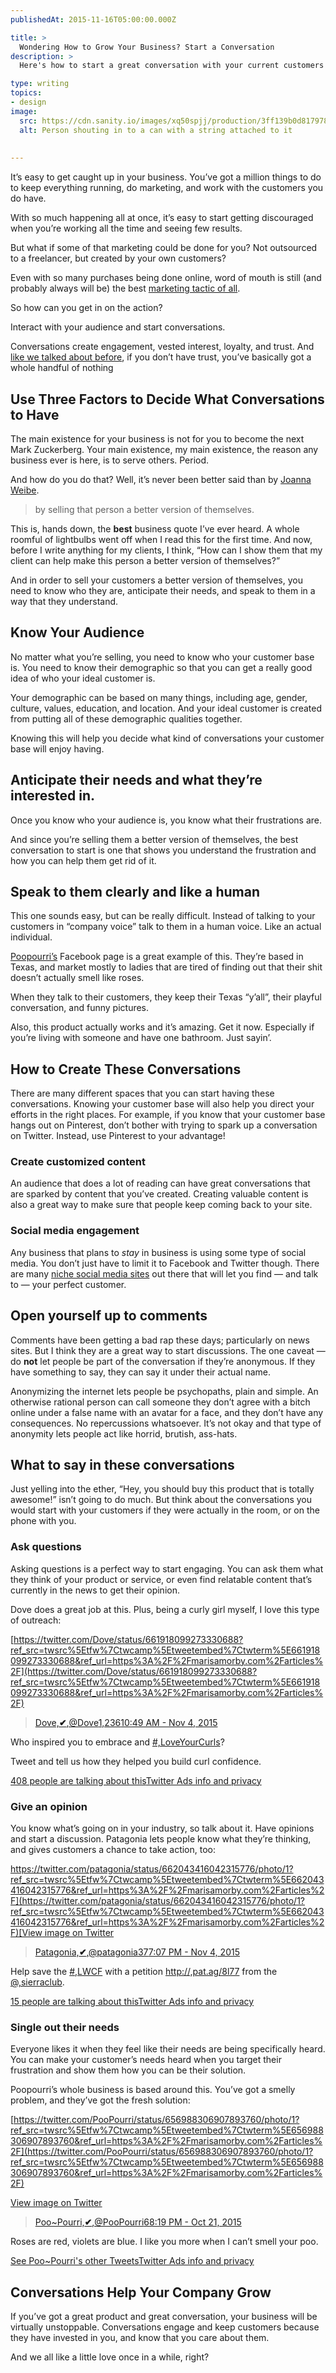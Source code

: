```yaml
---
publishedAt: 2015-11-16T05:00:00.000Z

title: >
  Wondering How to Grow Your Business? Start a Conversation
description: >
  Here's how to start a great conversation with your current customers and get them engaged.

type: writing
topics:
- design
image:
  src: https://cdn.sanity.io/images/xq50spjj/production/3ff139b0d8179785dc26f0ac20707634a0bb879d-4272x2848.jpg
  alt: Person shouting in to a can with a string attached to it
  
  
---
```


It’s easy to get caught up in your business. You’ve got a million things to do to keep everything running, do marketing, and work with the customers you do have.

With so much happening all at once, it’s easy to start getting discouraged when you’re working all the time and seeing few results.

But what if some of that marketing could be done for you? Not outsourced to a freelancer, but created by your own customers?

Even with so many purchases being done online, word of mouth is still (and probably always will be) the best [marketing tactic of all](http://www.marketwatch.com/story/landmark-study-shows-word-of-mouth-drives-13-of-consumer-sales-2014-11-18).

So how can you get in on the action?

Interact with your audience and start conversations.

Conversations create engagement, vested interest, loyalty, and trust. And [like we talked about before](https://marisamorby.com/trust/), if you don’t have trust, you’ve basically got a whole handful of nothing

## Use Three Factors to Decide What Conversations to Have

The main existence for your business is not for you to become the next Mark Zuckerberg.[](https://marisamorby.com/conversation#fn-) Your main existence, my main existence, the reason any business ever is here, is to serve others. Period.

And how do you do that? Well, it’s never been better said than by [Joanna Weibe](https://copyhackers.com/about-copy-hackers/).

> by selling that person a better version of themselves.

This is, hands down, the **best** business quote I’ve ever heard. A whole roomful of lightbulbs went off when I read this for the first time. And now, before I write anything for my clients, I think, “How can I show them that my client can help make this person a better version of themselves?”

And in order to sell your customers a better version of themselves, you need to know who they are, anticipate their needs, and speak to them in a way that they understand.

## Know Your Audience

No matter what you’re selling, you need to know who your customer base is. You need to know their demographic so that you can get a really good idea of who your ideal customer is.

Your demographic can be based on many things, including age, gender, culture, values, education, and location. And your ideal customer is created from putting all of these demographic qualities together.

Knowing this will help you decide what kind of conversations your customer base will enjoy having.

## Anticipate their needs and what they’re interested in.

Once you know who your audience is, you know what their frustrations are.

And since you’re selling them a better version of themselves, the best conversation to start is one that shows you understand the frustration and how you can help them get rid of it.

## Speak to them clearly and like a human

This one sounds easy, but can be really difficult. Instead of talking to your customers in “company voice” talk to them in a human voice. Like an actual individual.

[Poopourri’s](https://www.facebook.com/PooPourri?fref=ts) Facebook page is a great example of this. They’re based in Texas, and market mostly to ladies that are tired of finding out that their shit doesn’t actually smell like roses.[](https://marisamorby.com/conversation#fn-2)

When they talk to their customers, they keep their Texas “y’all”,[](https://marisamorby.com/conversation#fn-3) their playful conversation, and funny pictures.

Also, this product actually works and it’s amazing. Get it now. Especially if you’re living with someone and have one bathroom. Just sayin’.

## How to Create These Conversations

There are many different spaces that you can start having these conversations. Knowing your customer base will also help you direct your efforts in the right places. For example, if you know that your customer base hangs out on Pinterest, don’t bother with trying to spark up a conversation on Twitter. Instead, use Pinterest to your advantage!

### Create customized content 

An audience that does a lot of reading can have great conversations that are sparked by content that you’ve created. Creating valuable content is also a great way to make sure that people keep coming back to your site.

### Social media engagement 

Any business that plans to _stay_ in business is using some type of social media. You don’t just have to limit it to Facebook and Twitter though. There are many [niche social media sites](https://en.wikipedia.org/wiki/List_of_social_networking_websites) out there that will let you find — and talk to — your perfect customer.

## Open yourself up to comments

Comments have been getting a bad rap these days; particularly on news sites. But I think they are a great way to start discussions. The one caveat — do **not** let people be part of the conversation if they’re anonymous. If they have something to say, they can say it under their actual name.

Anonymizing the internet lets people be psychopaths, plain and simple. An otherwise rational person can call someone they don’t agree with a bitch online under a false name with an avatar for a face, and they don’t have any consequences. No repercussions whatsoever. It’s not okay and that type of anonymity lets people act like horrid, brutish, ass-hats.

## What to say in these conversations

Just yelling into the ether, “Hey, you should buy this product that is totally awesome!” isn’t going to do much. But think about the conversations you would start with your customers if they were actually in the room, or on the phone with you.

### Ask questions

Asking questions is a perfect way to start engaging. You can ask them what they think of your product or service, or even find relatable content that’s currently in the news to get their opinion.

Dove does a great job at this. Plus, being a curly girl myself, I love this type of outreach:

[https://twitter.com/Dove/status/661918099273330688?ref_src=twsrc%5Etfw%7Ctwcamp%5Etweetembed%7Ctwterm%5E661918099273330688&ref_url=https%3A%2F%2Fmarisamorby.com%2Farticles%2F](https://twitter.com/Dove/status/661918099273330688?ref_src=twsrc%5Etfw%7Ctwcamp%5Etweetembed%7Ctwterm%5E661918099273330688&ref_url=https%3A%2F%2Fmarisamorby.com%2Farticles%2F)

> [Dove,**✔**,@Dove](https://twitter.com/Dove)[1,236](https://twitter.com/intent/like?tweet_id=661918099273330688)[10:49 AM - Nov 4, 2015](https://twitter.com/Dove/status/661918099273330688)

Who inspired you to embrace and [#,LoveYourCurls](https://twitter.com/hashtag/LoveYourCurls?src=hash)?  
  
Tweet and tell us how they helped you build curl confidence.

[408 people are talking about this](https://twitter.com/Dove/status/661918099273330688)[Twitter Ads info and privacy](https://support.twitter.com/articles/20175256)

### Give an opinion

You know what’s going on in your industry, so talk about it. Have opinions and start a discussion. Patagonia lets people know what they’re thinking, and gives customers a chance to take action, too:

[https://twitter.com/patagonia/status/662043416042315776/photo/1?ref_src=twsrc%5Etfw%7Ctwcamp%5Etweetembed%7Ctwterm%5E662043416042315776&ref_url=https%3A%2F%2Fmarisamorby.com%2Farticles%2F](https://twitter.com/patagonia/status/662043416042315776/photo/1?ref_src=twsrc%5Etfw%7Ctwcamp%5Etweetembed%7Ctwterm%5E662043416042315776&ref_url=https%3A%2F%2Fmarisamorby.com%2Farticles%2F)[View image on Twitter](https://twitter.com/patagonia/status/662043416042315776/photo/1)

> [Patagonia,**✔**,@patagonia](https://twitter.com/patagonia)[37](https://twitter.com/intent/like?tweet_id=662043416042315776)[7:07 PM - Nov 4, 2015](https://twitter.com/patagonia/status/662043416042315776)

Help save the [#,LWCF](https://twitter.com/hashtag/LWCF?src=hash) with a petition [http://,pat.ag/8l77](https://t.co/lem1PDXySJ) from the [@,sierraclub](https://twitter.com/SierraClub).

[15 people are talking about this](https://twitter.com/patagonia/status/662043416042315776)[Twitter Ads info and privacy](https://support.twitter.com/articles/20175256)

### Single out their needs

Everyone likes it when they feel like their needs are being specifically heard. You can make your customer’s needs heard when you target their frustration and show them how you can be their solution.

Poopourri’s whole business is based around this. You’ve got a smelly problem, and they’ve got the fresh solution:

[https://twitter.com/PooPourri/status/656988306907893760/photo/1?ref_src=twsrc%5Etfw%7Ctwcamp%5Etweetembed%7Ctwterm%5E656988306907893760&ref_url=https%3A%2F%2Fmarisamorby.com%2Farticles%2F](https://twitter.com/PooPourri/status/656988306907893760/photo/1?ref_src=twsrc%5Etfw%7Ctwcamp%5Etweetembed%7Ctwterm%5E656988306907893760&ref_url=https%3A%2F%2Fmarisamorby.com%2Farticles%2F)

[View image on Twitter](https://twitter.com/PooPourri/status/656988306907893760/photo/1)

> [Poo~Pourri,**✔**,@PooPourri](https://twitter.com/PooPourri)[6](https://twitter.com/intent/like?tweet_id=656988306907893760)[8:19 PM - Oct 21, 2015](https://twitter.com/PooPourri/status/656988306907893760)

Roses are red, violets are blue. I like you more when I can’t smell your poo.

[See Poo~Pourri's other Tweets](https://twitter.com/PooPourri)[Twitter Ads info and privacy](https://support.twitter.com/articles/20175256)

## Conversations Help Your Company Grow

If you’ve got a great product and great conversation, your business will be virtually unstoppable. Conversations engage and keep customers because they have invested in you, and know that you care about them.

And we all like a little love once in a while, right?